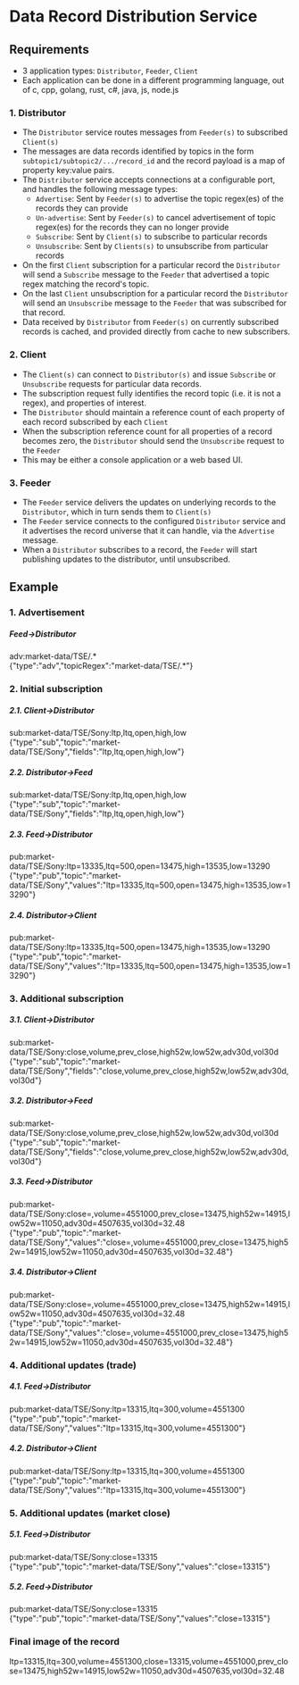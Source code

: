 # Data Record Distribution Service

## Requirements
- 3 application types: `Distributor`, `Feeder`, `Client`
- Each application can be done in a different programming language, out of c, cpp, golang, rust, c#, java, js, node.js

### 1. Distributor
- The `Distributor` service routes messages from `Feeder(s)` to subscribed `Client(s)`
- The messages are data records identified by topics in the form `subtopic1/subtopic2/.../record_id` and the record payload is a map of property key:value pairs.
- The `Distributor` service accepts connections at a configurable port, and handles the following message types:
  - `Advertise`: Sent by `Feeder(s)` to advertise the topic regex(es) of the records they can provide
  - `Un-advertise`: Sent by `Feeder(s)` to cancel advertisement of topic regex(es) for the records they can no longer provide
  - `Subscribe`: Sent by `Client(s)` to subscribe to particular records
  - `Unsubscribe`: Sent by `Clients(s)` to unsubscribe from particular records
- On the first `Client` subscription for a particular record the `Distributor` will send a `Subscribe` message to the `Feeder` that advertised a topic regex matching the record's topic.  
- On the last `Client` unsubscription for a particular record the `Distributor` will send an `Unsubscribe` message to the `Feeder` that was subscribed for that record.
- Data received by `Distributor` from `Feeder(s)` on currently subscribed records is cached, and provided directly from cache to new subscribers.

### 2. Client
- The `Client(s)` can connect to `Distributor(s)` and issue `Subscribe` or `Unsubscribe` requests for particular data records.
- The subscription request fully identifies the record topic (i.e. it is not a regex), and properties of interest.
- The `Distributor` should maintain a reference count of each property of each record subscribed by each `Client` 
- When the subscription reference count for all properties of a record becomes zero, the `Distributor` should send the `Unsubscribe` request to the `Feeder`
- This may be either a console application or a web based UI.   

### 3. Feeder
- The `Feeder` service delivers the updates on underlying records to the `Distributor`, which in turn sends them to `Client(s)` 
- The `Feeder` service connects to the configured `Distributor` service and it advertises the record universe that it can handle, via the `Advertise` message.
- When a `Distributor` subscribes to a record, the `Feeder` will start publishing updates to the distributor, until unsubscribed.


## Example

### 1. Advertisement

##### Feed->Distributor
adv:market-data/TSE/.*  
{"type":"adv","topicRegex":"market-data/TSE/.*"}

### 2. Initial subscription

##### 2.1. Client->Distributor
sub:market-data/TSE/Sony:ltp,ltq,open,high,low  
{"type":"sub","topic":"market-data/TSE/Sony","fields":"ltp,ltq,open,high,low"}

##### 2.2. Distributor->Feed
sub:market-data/TSE/Sony:ltp,ltq,open,high,low  
{"type":"sub","topic":"market-data/TSE/Sony","fields":"ltp,ltq,open,high,low"}

##### 2.3. Feed->Distributor
pub:market-data/TSE/Sony:ltp=13335,ltq=500,open=13475,high=13535,low=13290  
{"type":"pub","topic":"market-data/TSE/Sony","values":"ltp=13335,ltq=500,open=13475,high=13535,low=13290"}

##### 2.4. Distributor->Client
pub:market-data/TSE/Sony:ltp=13335,ltq=500,open=13475,high=13535,low=13290  
{"type":"pub","topic":"market-data/TSE/Sony","values":"ltp=13335,ltq=500,open=13475,high=13535,low=13290"}

### 3. Additional subscription

##### 3.1. Client->Distributor
sub:market-data/TSE/Sony:close,volume,prev_close,high52w,low52w,adv30d,vol30d  
{"type":"sub","topic":"market-data/TSE/Sony","fields":"close,volume,prev_close,high52w,low52w,adv30d,vol30d"}

##### 3.2. Distributor->Feed
sub:market-data/TSE/Sony:close,volume,prev_close,high52w,low52w,adv30d,vol30d  
{"type":"sub","topic":"market-data/TSE/Sony","fields":"close,volume,prev_close,high52w,low52w,adv30d,vol30d"}

##### 3.3. Feed->Distributor
pub:market-data/TSE/Sony:close=,volume=4551000,prev_close=13475,high52w=14915,low52w=11050,adv30d=4507635,vol30d=32.48  
{"type":"pub","topic":"market-data/TSE/Sony","values":"close=,volume=4551000,prev_close=13475,high52w=14915,low52w=11050,adv30d=4507635,vol30d=32.48"}

##### 3.4. Distributor->Client
pub:market-data/TSE/Sony:close=,volume=4551000,prev_close=13475,high52w=14915,low52w=11050,adv30d=4507635,vol30d=32.48  
{"type":"pub","topic":"market-data/TSE/Sony","values":"close=,volume=4551000,prev_close=13475,high52w=14915,low52w=11050,adv30d=4507635,vol30d=32.48"}

### 4. Additional updates (trade)

##### 4.1. Feed->Distributor
pub:market-data/TSE/Sony:ltp=13315,ltq=300,volume=4551300  
{"type":"pub","topic":"market-data/TSE/Sony","values":"ltp=13315,ltq=300,volume=4551300"}

##### 4.2. Distributor->Client
pub:market-data/TSE/Sony:ltp=13315,ltq=300,volume=4551300  
{"type":"pub","topic":"market-data/TSE/Sony","values":"ltp=13315,ltq=300,volume=4551300"}

### 5. Additional updates (market close)

##### 5.1. Feed->Distributor
pub:market-data/TSE/Sony:close=13315  
{"type":"pub","topic":"market-data/TSE/Sony","values":"close=13315"}

##### 5.2. Feed->Distributor
pub:market-data/TSE/Sony:close=13315  
{"type":"pub","topic":"market-data/TSE/Sony","values":"close=13315"}

### Final image of the record
ltp=13315,ltq=300,volume=4551300,close=13315,volume=4551000,prev_close=13475,high52w=14915,low52w=11050,adv30d=4507635,vol30d=32.48
